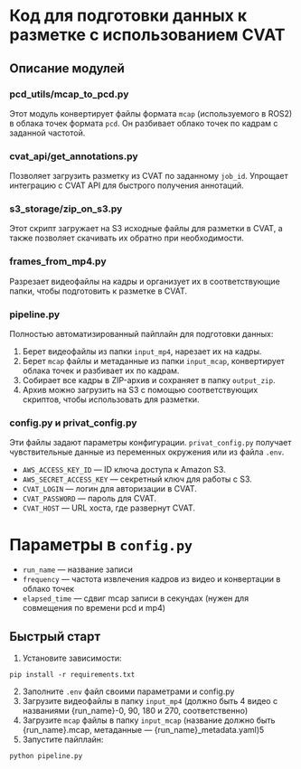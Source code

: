 # Код для подготовки данных к разметке с использованием CVAT


## Описание модулей

### pcd_utils/mcap_to_pcd.py
Этот модуль конвертирует файлы формата `mcap` (используемого в ROS2) в облака точек формата `pcd`. Он разбивает облако точек по кадрам с заданной частотой.

### cvat_api/get_annotations.py
Позволяет загрузить разметку из CVAT по заданному `job_id`. Упрощает интеграцию с CVAT API для быстрого получения аннотаций.

### s3_storage/zip_on_s3.py
Этот скрипт загружает на S3 исходные файлы для разметки в CVAT, а также позволяет скачивать их обратно при необходимости.

### frames_from_mp4.py
Разрезает видеофайлы на кадры и организует их в соответствующие папки, чтобы подготовить к разметке в CVAT.

### pipeline.py
Полностью автоматизированный пайплайн для подготовки данных:
1. Берет видеофайлы из папки `input_mp4`, нарезает их на кадры.
2. Берет `mcap` файлы и метаданные из папки `input_mcap`, конвертирует облака точек и разбивает их по кадрам.
3. Собирает все кадры в ZIP-архив и сохраняет в папку `output_zip`.
4. Архив можно загрузить на S3 с помощью соответствующих скриптов, чтобы использовать для разметки.

### config.py и privat_config.py
Эти файлы задают параметры конфигурации. `privat_config.py` получает чувствительные данные из переменных окружения или из файла `.env`.

- `AWS_ACCESS_KEY_ID` — ID ключа доступа к Amazon S3.
- `AWS_SECRET_ACCESS_KEY` — секретный ключ для работы с S3.
- `CVAT_LOGIN` — логин для авторизации в CVAT.
- `CVAT_PASSWORD` — пароль для CVAT.
- `CVAT_HOST` — URL хоста, где развернут CVAT.

# Параметры в `config.py`
- `run_name` — название записи
- `frequency` — частота извлечения кадров из видео и конвертации в облако точек
- `elapsed_time` — сдвиг mcap записи в секундах (нужен для совмещения по времени pcd и mp4)

## Быстрый старт

1. Установите зависимости:
```
pip install -r requirements.txt
```
2. Заполните `.env` файл своими параметрами и config.py
3. Загрузите видеофайлы в папку `input_mp4` (должно быть 4 видео с названиями {run_name}-0, 90, 180 и 270, соответственно)
4. Загрузите `mcap` файлы в папку `input_mcap` (название должно быть {run_name}.mcap, метаданные — {run_name}_metadata.yaml)5
5. Запустите пайплайн:
```
python pipeline.py
```
